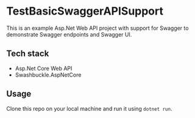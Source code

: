 # TestBasicSwaggerAPISupport
This is an example Asp.Net Web API project with support for Swagger to demonstrate Swagger endpoints and Swagger UI.

## Tech stack
* Asp.Net Core Web API
* Swashbuckle.AspNetCore

## Usage
Clone this repo on your local machine and run it using `dotnet run`.




